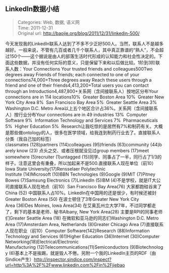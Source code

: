 LinkedIn数据小结
---
    
> Categories: Web, 数据, 语义网  
> Time: 2011-12-31  
> Original url: <http://baojie.org/blog/2011/12/31/linkedin-500/>
    
今天发现我的LinkedIn联系人达到了不多不少正好500人。当然，联系人不是越多越好。一般来说，不管有几百或者几千个联系人，其中真正靠谱的“熟人”，不会超过150个——这个据说是由人的部落生活时代形成的认知能力和社会性决定的。下面这些数据，并没有任何实际的意义，只是保留下来和以后做比较。1阶到3阶联系人数：Your Connections Your trusted friends and colleagues500Two degrees away Friends of friends; each connected to one of your connections74,000+Three degrees away Reach these users through a friend and one of their friends4,413,200+Total users you can contact through an Introduction4,487,800+关系网（含间接联系人）按地区分布Your connections are in 114 locations10%  Greater Boston Area 10%  Greater New York City Area 8%  San Francisco Bay Area 5%  Greater Seattle Area 3%  Washington D.C. Metro Area以上五个地区合计占36%。关系网（含间接联系人）按行业分布Your connections are in 49 industries     13%  Computer Software 9%  Information Technology and Services 7%  Pharmaceuticals 5%  Higher Education 5%  Research让我吃惊的是居然有7%和制药有关。大概是那些做ontology的人，很多在医学领域，给我连到制药行业去了。直接联系人分类（我自己加的标签）classmates (128)partners (114)colleagues (95)friends (63)community (44)barely know (23) 点头之交、或者压根就没见过group members (17)meet somewhere (5)recruiter (1)untagged (15)同学、同事占了一半，同行占了1/3的样子。注意这里会有重叠，所以加起来不是500.直接联系人现在单位（前10）Iowa State University(17)Rensselaer Polytechnic Institute (14)Microsoft (10)BBN Technologies (9)Google (9)MIT (7)Pitney Bowes (7)Samsung Electronics (7)LinkedIn (5)IBM (4)不是学校，就是IT大公司直接联系人现在地点（前10）San Francisco Bay Area(76) 大家都跑硅谷来了China (52) 中国联系人占10%。LinkedIn在中国用的还是很少，有时候还被封Greater Boston Area (50) 在波士顿住了3年Greater New York City Area (36)Des Moines, Iowa Area(34) 在艾奥瓦州立大学7年，不过同学都走了，剩下的基本是老师、秘书Albany, New York Area(28) 主要是RPI的同事老师们Greater Seattle Area (18) 在微软和亚马逊的同志们Washington D.C. Metro Area (17)Amsterdam Area, Netherlands (8)Greater Chicago Area (7)直接联系人现在职业（前10）Computer Software(142)Research (88)Information Technology and Services (61)Higher Education (36)Internet (30)Computer Networking(18)Electrical/Electronic Manufacturing (12)Telecommunications(11)Semiconductors (9)Biotechnology (6)基本上不是挨踢，就是毁人不倦。另附一个我的LinkedIn主页的RDF（由Sindice产生）http://inspector.sindice.com/inspect?url=http%3A%2F%2Fwww.linkedin.com%2Fin%2Fjiebao      
    